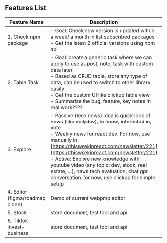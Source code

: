 ## Features List

| Feature Name                    | Description                                                                                                                                                                                                                                                                                                                                                                                                                               | Ready? |
| ------------------------------- | ----------------------------------------------------------------------------------------------------------------------------------------------------------------------------------------------------------------------------------------------------------------------------------------------------------------------------------------------------------------------------------------------------------------------------------------- | ------ |
| 1. Check npm package            | - Goal: Check new version is updated within a week/ a month in list subscribed packages<br/>- Get the latest 2 official versions using npm api                                                                                                                                                                                                                                                                                            | ✅     |
| 2. Table Task                   | - Goal: create a generic task where we can apply to use as post, note, task with custom data later <br/>- Based as CRUD table, store any type of data, can be used to switch to other library easily <br/>- Get the custom UI like clickup table view <br/>- Summarize the bug, feature, key notes in real work????                                                                                                                       | ❌     |
| 3. Explore                      | - Passive (tech news) idea is quick look of news (like dailydev), to know, interested in, vote <br/>- Weekly news for react dev. For now, use manually in [https://thisweekinreact.com/newsletter/221](https://thisweekinreact.com/newsletter/221) <br/> - Active: Explore new knowledge with youtube video (any topic: dev, stock, real estate, ...), news tech evaluation, chat gpt conversation. for now, use clickup for simple setup | ❌     |
| 4. Editor (figma/roadmap clone) | Demo of current webpmp editor                                                                                                                                                                                                                                                                                                                                                                                                             | ❌     |
| 5. Stock                        | store document, test tool and api                                                                                                                                                                                                                                                                                                                                                                                                         | ❌     |
| 6. Tiktok-invest-business       | store document, test tool and api                                                                                                                                                                                                                                                                                                                                                                                                         | ❌     |
